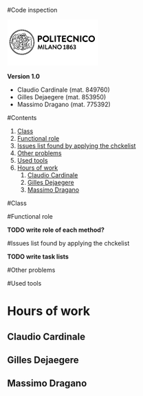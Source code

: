 #Code inspection

![Politecnico di Milano](../resources/logo_polimi.png?raw=true)

**Version 1.0**

* Claudio Cardinale (mat. 849760)
* Gilles Dejaegere (mat. 853950)
* Massimo Dragano (mat. 775392)

[//]: # (pagebreak)

#Contents
1. [Class](#class)
1. [Functional role](#functional-role)
1. [Issues list found by applying the chckelist](#issues-list-found-by-applying-the-chckelist)
1. [Other problems](#other-problems)
1. [Used tools](#used-tools)
1. [Hours of work](#hours-of-work)
    1. [Claudio Cardinale](#claudio-cardinale)
    1. [Gilles Dejaegere](#gilles-dejaegere)
    1. [Massimo Dragano](#massimo-dragano)


[//]: # (pagebreak)


#Class


[//]: # (pagebreak)


#Functional role

**TODO write role of each method?**

[//]: # (pagebreak)


#Issues list found by applying the chckelist

**TODO write task lists**

[//]: # (pagebreak)


#Other problems


[//]: # (pagebreak)


#Used tools


[//]: # (pagebreak)

# Hours of work
## Claudio Cardinale


## Gilles Dejaegere


## Massimo Dragano


